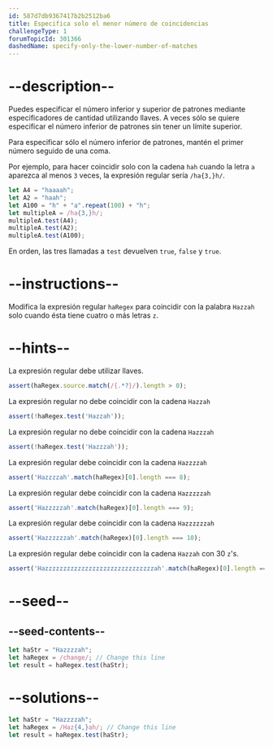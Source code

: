 ```yaml
---
id: 587d7db9367417b2b2512ba6
title: Especifica solo el menor número de coincidencias
challengeType: 1
forumTopicId: 301366
dashedName: specify-only-the-lower-number-of-matches
---
```


# --description--

Puedes especificar el número inferior y superior de patrones mediante especificadores de cantidad utilizando llaves. A veces sólo se quiere especificar el número inferior de patrones sin tener un límite superior.

Para especificar sólo el número inferior de patrones, mantén el primer número seguido de una coma.

Por ejemplo, para hacer coincidir solo con la cadena `hah` cuando la letra `a` aparezca al menos `3` veces, la expresión regular sería `/ha{3,}h/`.

```js
let A4 = "haaaah";
let A2 = "haah";
let A100 = "h" + "a".repeat(100) + "h";
let multipleA = /ha{3,}h/;
multipleA.test(A4);
multipleA.test(A2);
multipleA.test(A100);
```

En orden, las tres llamadas a `test` devuelven `true`, `false` y `true`.

# --instructions--

Modifica la expresión regular `haRegex` para coincidir con la palabra `Hazzah` solo cuando ésta tiene cuatro o más letras `z`.

# --hints--

La expresión regular debe utilizar llaves.

```js
assert(haRegex.source.match(/{.*?}/).length > 0);
```

La expresión regular no debe coincidir con la cadena `Hazzah`

```js
assert(!haRegex.test('Hazzah'));
```

La expresión regular no debe coincidir con la cadena `Hazzzah`

```js
assert(!haRegex.test('Hazzzah'));
```

La expresión regular debe coincidir con la cadena `Hazzzzah`

```js
assert('Hazzzzah'.match(haRegex)[0].length === 8);
```

La expresión regular debe coincidir con la cadena `Hazzzzzah`

```js
assert('Hazzzzzah'.match(haRegex)[0].length === 9);
```

La expresión regular debe coincidir con la cadena `Hazzzzzzah`

```js
assert('Hazzzzzzah'.match(haRegex)[0].length === 10);
```

La expresión regular debe coincidir con la cadena `Hazzah` con 30 `z`'s.

```js
assert('Hazzzzzzzzzzzzzzzzzzzzzzzzzzzzzzah'.match(haRegex)[0].length === 34);
```

# --seed--

## --seed-contents--

```js
let haStr = "Hazzzzah";
let haRegex = /change/; // Change this line
let result = haRegex.test(haStr);
```

# --solutions--

```js
let haStr = "Hazzzzah";
let haRegex = /Haz{4,}ah/; // Change this line
let result = haRegex.test(haStr);
```
